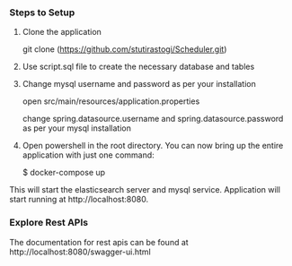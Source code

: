 <h3>Steps to Setup</h3>

1. Clone the application

    git clone (https://github.com/stutirastogi/Scheduler.git)

2. Use script.sql file to create the necessary database and tables

3. Change mysql username and password as per your installation

    open src/main/resources/application.properties

    change spring.datasource.username and spring.datasource.password as per your mysql installation

4. Open powershell in the root directory. You can now bring up the entire application with just one command:

    $ docker-compose up

  This will start the elasticsearch server and mysql service. Application will start running at http://localhost:8080.

<h3>Explore Rest APIs</h3>

The documentation for rest apis can be found at http://localhost:8080/swagger-ui.html
